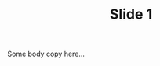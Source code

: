 ---
title: Slide 1
link: /about/
body: Some body copy here...
image: /static/img/delineo-_web_banners_define.webp
---